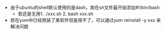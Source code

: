 * 由于ubuntu的shell默认使用的是dash，故在sh文件最开始添加#!/bin/bash
    * 若还是无用1. ./xxx.sh  2. bash xxx.sh
* 若在yum中已经预装了某软件但是用不了，可以通过yum reinstall -y xxx 来解决问题